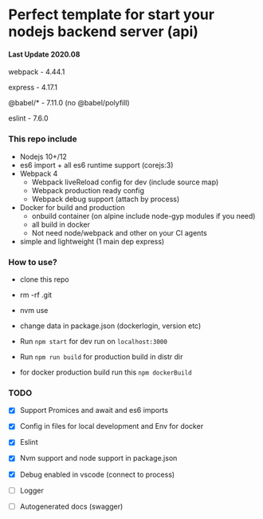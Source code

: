 # Perfect template for start your nodejs backend server (api)

#### Last Update 2020.08
webpack -  4.44.1

express - 4.17.1

@babel/* - 7.11.0 (no @babel/polyfill)

eslint - 7.6.0

### This repo include

- Nodejs 10+/12
- es6 import + all es6 runtime support (corejs:3)
- Webpack 4
  - Webpack liveReload config for dev (include source map)
  - Webpack production ready config
  - Webpack debug support (attach by process)
- Docker for build and production
  - onbuild container (on alpine include node-gyp modules if you need)
  - all build in docker
  - Not need node/webpack and other on your CI agents
- simple and lightweight (1 main dep express)

### How to use?

- clone this repo
- rm -rf .git
- nvm use
- change data in package.json (dockerlogin, version etc)
- Run ```npm start``` for dev run on `localhost:3000`

- Run ```npm run build``` for production build in distr dir
- for docker production build run this ```npm dockerBuild```

### TODO

- [x] Support Promices and await and es6 imports
- [x] Config in files for local development and Env for docker
- [x] Eslint
- [x] Nvm support and node support in package.json
- [x] Debug enabled in vscode (connect to process)
- [ ] Logger
- [ ] Autogenerated docs (swagger)

